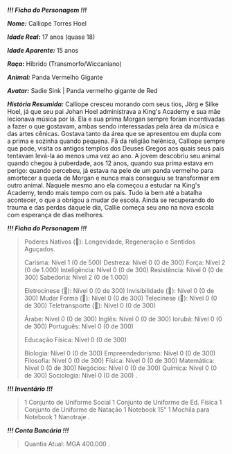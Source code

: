 ***!!! Ficha do Personagem !!!***

***Nome:*** Calliope Torres Hoel

***Idade Real:*** 17 anos (quase 18)

***Idade Aparente:*** 15 anos

***Raça:*** Híbrido (Transmorfo/Wiccaniano)

***Animal:*** Panda Vermelho Gigante

***Avatar:*** Sadie Sink | Panda vermelho gigante de Red

***História Resumida:*** Calliope cresceu morando com seus tios, Jörg e Silke Hoel, já que seu pai Johan Hoel administrava a King's Academy e sua mãe lecionava música por lá. Ela e sua prima Morgan sempre foram incentivadas a fazer o que gostavam, ambas sendo interessadas pela área da música e das artes cênicas. Gostava tanto da área que se apresentou em dupla com a prima e sozinha quando pequena. Fã da religião helênica, Calliope sempre que pode, visita os antigos templos dos Deuses Gregos aos quais seus pais tentavam levá-la ao menos uma vez ao ano. A jovem descobriu seu animal quando chegou à puberdade, aos 12 anos, quando sua prima estava em perigo: quando percebeu, já estava na pele de um panda vermelho para amortecer a queda de Morgan e nunca mais conseguiu se transformar em outro animal. Naquele mesmo ano ela começou a estudar na King's Academy, tendo mais tempo com os pais. Tudo ia bem até a batalha acontecer, o que a obrigou a mudar de escola. Ainda se recuperando do trauma e das perdas daquele dia, Callie começa seu ano na nova escola com esperança de dias melhores.


***!!! Ficha do Personagem !!!***

> Poderes Nativos (📘): Longevidade, Regeneração e Sentidos Aguçados.
> 
> Carisma: Nível 1 (0 de 500)
> Destreza: Nível 0 (0 de 300)
> Força: Nível 2 (0 de 1.000)
> Inteligência: Nível 0 (0 de 300)
> Resistência: Nível 0 (0 de 300)
> Sabedoria: Nível 2 (0 de 1.000)
> 
> Eletrocinese (📖): Nível 0 (0 de 300)
> Invisibilidade (📖): Nível 0 (0 de 300)
> Mudar Forma (📖): Nível 0 (0 de 300)
> Telecinese (📖): Nível 0 (0 de 300)
> Teletransporte (📖): Nível 0 (0 de 300)
> 
> Árabe: Nível 0 (0 de 300)
> Inglês: Nível 0 (0 de 300)
> Iorubá: Nível 0 (0 de 300)
> Português: Nível 0 (0 de 300)
> 
> Educação Física: Nível 0 (0 de 300)
> 
> Biologia: Nível 0 (0 de 300)
> Empreendedorismo: Nível 0 (0 de 300)
> Filosofia: Nível 0 (0 de 300)
> Física: Nível 0 (0 de 300)
> Matemática: Nível 0 (0 de 300)
> Negócios: Nível 0 (0 de 300)
> Química: Nível 0 (0 de 300)
> Sociologia: Nível 0 (0 de 300)
.

***!!! Inventário !!!***

> 1 Conjunto de Uniforme Social
> 1 Conjunto de Uniforme de Ed. Física
> 1 Conjunto de Uniforme de Natação
> 1 Notebook 15"
> 1 Mochila para Notebook
> 1 Nanotraje
.

***!!! Conta Bancária !!!***

> Quantia Atual: MGA 400.000
.